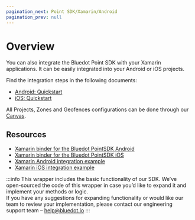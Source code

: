 ```yaml
---
pagination_next: Point SDK/Xamarin/Android
pagination_prev: null
---
```



Overview
=================================

You can also integrate the Bluedot Point SDK with your Xamarin applications. It can be easily integrated into your Android or iOS projects.

Find the integration steps in the following documents:

*   [Android: Quickstart](./Android.md)
*   [iOS: Quickstart](./iOS.md)

All Projects, Zones and Geofences configurations can be done through our [Canvas](../../Canvas/Overview.md).

Resources
---------

*   [Xamarin binder for the Bluedot PointSDK Android](https://github.com/Bluedot-Innovation/PointSDK-Xamarin-Android)
*   [Xamarin binder for the Bluedot PointSDK iOS](https://github.com/Bluedot-Innovation/Bluedot-PointSDK-Xamarin-iOS)
*   [Xamarin Android integration example](https://github.com/Bluedot-Innovation/PointSDK-Xamarin-minimal-app-Android)
*   [Xamarin iOS integration example](https://github.com/Bluedot-Innovation/PointSDK-Xamarin-minimal-app-iOS)


:::info
This wrapper includes the basic functionality of our SDK. We’ve open-sourced the code of this wrapper in case you’d like to expand it and implement your methods or logic.  
If you have any suggestions for expanding functionality or would like our team to review your implementation, please contact our engineering support team – [help@bluedot.io](mailto:help@bluedot.ok)
:::